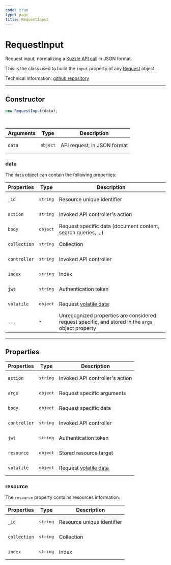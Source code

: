 ```yaml
---
code: true
type: page
title: RequestInput
---
```


# RequestInput

Request input, normalizing a [Kuzzle API call](/core/1/api/essentials/query-syntax#other-protocols) in JSON format.

This is the class used to build the `input` property of any [Request](/core/1/protocols/api/context/request) object.

Technical information: [github repository](https://github.com/kuzzleio/kuzzle-common-objects/blob/master/README.md#modelsrequestinput)

---

## Constructor

```js
new RequestInput(data);
```

<br/>

| Arguments | Type              | Description                 |
| --------- | ----------------- | --------------------------- |
| `data`    | <pre>object</pre> | API request, in JSON format |

### data

The `data` object can contain the following properties:

| Properties   | Type              | Description                                                                                       |
| ------------ | ----------------- | ------------------------------------------------------------------------------------------------- |
| `_id`        | <pre>string</pre> | Resource unique identifier                                                                        |
| `action`     | <pre>string</pre> | Invoked API controller's action                                                                   |
| `body`       | <pre>object</pre> | Request specific data (document content, search queries, ...)                                     |
| `collection` | <pre>string</pre> | Collection                                                                                        |
| `controller` | <pre>string</pre> | Invoked API controller                                                                            |
| `index`      | <pre>string</pre> | Index                                                                                             |
| `jwt`        | <pre>string</pre> | Authentication token                                                                              |
| `volatile`   | <pre>object</pre> | Request [volatile data](/core/1/api/essentials/volatile-data)                                    |
| `...`        | <pre>\*</pre>     | Unrecognized properties are considered request specific, and stored in the `args` object property |

---

## Properties

| Properties   | Type              | Description                                                    |
| ------------ | ----------------- | -------------------------------------------------------------- |
| `action`     | <pre>string</pre> | Invoked API controller's action                                |
| `args`       | <pre>object</pre> | Request specific arguments                                     |
| `body`       | <pre>object</pre> | Request specific data                                          |
| `controller` | <pre>string</pre> | Invoked API controller                                         |
| `jwt`        | <pre>string</pre> | Authentication token                                           |
| `resource`   | <pre>object</pre> | Stored resource target                                         |
| `volatile`   | <pre>object</pre> | Request [volatile data](/core/1/api/essentials/volatile-data) |

### resource

The `resource` property contains resources information:

| Properties   | Type              | Description                |
| ------------ | ----------------- | -------------------------- |
| `_id`        | <pre>string</pre> | Resource unique identifier |
| `collection` | <pre>string</pre> | Collection                 |
| `index`      | <pre>string</pre> | Index                      |
